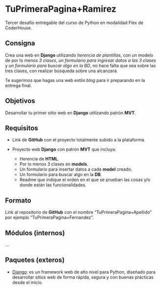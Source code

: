 # TuPrimeraPagina+Ramirez

Tercer desafío entregable del curso de Python en modalidad Flex de CoderHouse.

## Consigna

Crea una web en **Django** utilizando _herencia de plantillas_, con un modelo de por lo menos _3 clases_, _un formulario para ingresar datos a las 3 clases_ y _un formulario para buscar algo en la BD_, no hace falta que sea sobre las tres clases, con realizar búsqueda sobre una alcanzará.

Te sugerimos que hagas una web estilo _blog_ para ir preparando en la entrega final.

## Objetivos

Desarrollar tu primer sitio web en **Django** utilizando patrón **MVT**.

## Requisitos

- Link de **GitHub** con el proyecto totalmente subido a la plataforma.

- Proyecto web **Django** con patrón **MVT** que incluya:
  - Herencia de **HTML**.
  - Por lo menos 3 clases en **models**.
  - Un formulario para insertar datos a cada **model** creado.
  - Un formulario para buscar algo en la **DB**.
  - Readme que indique el orden en el que se prueban las cosas y/o donde están las funcionalidades.

## Formato

Link al repositorio de **GitHub** con el nombre “TuPrimeraPagina+Apellido” por ejemplo “TuPrimeraPagina+Fernandez”.

## Módulos (internos)

...

## Paquetes (exteros)

- [Django](https://www.djangoproject.com/): es un framework web de alto nivel para Python, diseñado para desarrollar sitios web de forma rápida, segura y con buenas prácticas desde el inicio.
